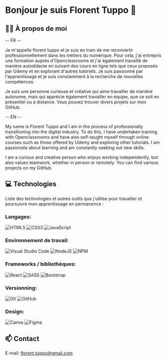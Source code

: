 # Bonjour je suis Florent Tuppo 👋

## 👨‍💻 À propos de moi 
-- FR --

Je m'appelle florent tuppo et je suis en train de me reconvertir professionnellement dans les métiers du numérique. Pour cela, j'ai entrepris une formation auprès d'Openclassrooms et j'ai également travaillé de manière autodidacte en suivant des cours en ligne tels que ceux proposés par Udemy et en explorant d'autres tutoriels. Je suis passionné par l'apprentissage et je suis constamment à la recherche de nouvelles compétences.

Je suis une personne curieuse et créative qui aime travailler de manière autonome, mais qui apprécie également travailler en équipe, que ce soit en présentiel ou à distance.
Vous pouvez trouver divers projets sur mon GitHub.



 -- EN --
 
 My name is Florent Tuppo and I am in the process of professionally transitioning into the digital industry. To do this, I have undertaken training with Openclassrooms and have also self-taught myself through online courses such as those offered by Udemy and exploring other tutorials. I am passionate about learning and am constantly seeking out new skills.

I am a curious and creative person who enjoys working independently, but also values teamwork, whether in person or remotely. You can find various projects on my GitHub.


## 💻 Technologies 
Liste des technologies et autres outils que j'utilise pour travailler et poursuivre mon apprentissage en permanence :

### Langages:
![HTML5](https://img.shields.io/badge/html5-%23E34F26.svg?style=for-the-badge&logo=html5&logoColor=white)
![CSS3](https://img.shields.io/badge/css3-%231572B6.svg?style=for-the-badge&logo=css3&logoColor=white)
![JavaScript](https://img.shields.io/badge/javascript-%23323330.svg?style=for-the-badge&logo=javascript&logoColor=%23F7DF1E)


### Environnement de travail:
![Visual Studio Code](https://img.shields.io/badge/Visual%20Studio%20Code-0078d7.svg?style=for-the-badge&logo=visual-studio-code&logoColor=white)
![NodeJS](https://img.shields.io/badge/node.js-6DA55F?style=for-the-badge&logo=node.js&logoColor=white)
![NPM](https://img.shields.io/badge/NPM-%23000000.svg?style=for-the-badge&logo=npm&logoColor=white)


### Frameworks / bibliothèques:
![React](https://img.shields.io/badge/react-%2320232a.svg?style=for-the-badge&logo=react&logoColor=%2361DAFB)
![SASS](https://img.shields.io/badge/SASS-hotpink.svg?style=for-the-badge&logo=SASS&logoColor=white)
![Bootstrap](https://img.shields.io/badge/bootstrap-%23563D7C.svg?style=for-the-badge&logo=bootstrap&logoColor=white)


### Versionning:
![Git](https://img.shields.io/badge/git-%23F05033.svg?style=for-the-badge&logo=git&logoColor=white)
![GitHub](https://img.shields.io/badge/github-%23121011.svg?style=for-the-badge&logo=github&logoColor=white)


### Design:
![Canva](https://img.shields.io/badge/Canva-%2300C4CC.svg?style=for-the-badge&logo=Canva&logoColor=white)
![Figma](https://img.shields.io/badge/figma-%23F24E1E.svg?style=for-the-badge&logo=figma&logoColor=white)

## 📫 Contact 
E-mail: florent.tuppo@gmail.com

